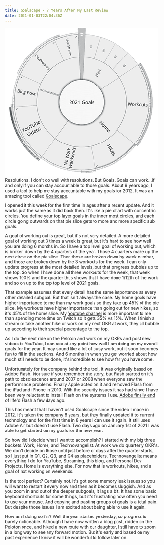 ```yaml
---
title: Goalscape - 7 Years After My Last Review
date: 2021-01-03T22:04:36Z
---
```

![pic](../images/2021-goals.png)
Resolutions. I don't do well with resolutions. But Goals. Goals can work...if and only if you can stay accountable to those goals. About 9 years ago, I used a tool to help me stay accountable with my goals for 2012. It was an amazing tool called [Goalscape](http://www.goalscape.com). 

I opened it this week for the first time in ages after a recent update. And it works just the same as it did back then. It's like a pie chart with concentric circles. You define your top layer goals in the inner most circles, and each circle going outwards on that pie slice gets to more and more specific sub goals. 

A goal of working out is great, but it's not very detailed. A more detailed goal of working out 3 times a week is great, but it's hard to see how well you are doing 6 months in. So I have a top level goal of working out, which is broken down by the 4 quarters of the year. Those 4 quarters make up the next circle on the pie slice. Then those are broken down by week number, and those are broken down by the 3 workouts for the week. I can only update progress at the most detailed levels, but that progress bubbles up to the top. So when I have done all three workouts for the week, that week shows 100% and the quarter thus shows that I have done 1/12th of the work and so on up to the top top level of 2021 goals. 

That example assumes that every detail has the same importance as every other detailed subgoal. But that isn't always the case. My home goals have higher importance to me than my work goals so they take up 45% of the pie slice. My workouts have higher importance than going out for new hikes, so it's 45% of the home slice. My [Youtube channel](https://www.youtube.com/technovangelist) is more important to me than spending more time on Twitch so it gets 35% vs 15%. When I finish a stream or take another hike or work on my next OKR at work, they all bubble up according to their special percentage to the top.

As I do the next ride on the Peloton and work on my OKRs and post new videos to YouTube, I can see at any point how well I am doing on my overall goals for the year. It may sound like a lot of busy work, but it soon becomes fun to fill in the sections. And 6 months in when you get worried about how much still needs to be done, it's incredible to see how far you have come. 

Unfortunately for the company behind the tool, it was originally based on Adobe Flash. Not sure if you remember the story, but Flash started on it's path to obsolescence around 2007 or 2008 when everyone saw the performance problems. Finally Apple acted on it and removed Flash from the iPad and iPhone in 2010. With the security issues it has had since I have been very reluctant to install Flash on the systems I use. [Adobe finally end of life'd Flash a few days ago](https://www.adobe.com/products/flashplayer/end-of-life.html).

This has meant that I haven't used Goalscape since the video I made in 2012. It's taken the company 8 years, but they finally updated it to current technology and for the first time in 8 years I can use it again. It still uses Adobe Air but doesn't use Flash. Two days ago on January 1st of 2021 I was able to get started on my goals for the new year. 

So how did I decide what I want to accomplish? I started with my big three buckets: Work, Home, and Technovangelist. At work we do quarterly OKR's. We don't decide on those until just before or days after the quarter starts, so I just put in Q1, Q2, Q3, and Q4 as placeholders. Technovangelist means everything I do for YouTube, Streaming, this blog, and Personal Dev Projects. Home is everything else. For now that is workouts, hikes, and a goal of not working on weekends. 

Is the tool perfect? Certainly not. It's got some memory leak issues so you will want to restart it every now and then as it becomes sluggish. And as you zoom in and out of the deeper subgoals, it lags a bit. It has some basic keyboard shortcuts for some things, but it's frustrating how often you need to use your mouse. And copying and pasting groups of goals is a total pain. But despite those issues I am excited about being able to use it again. 

How am I doing so far? Well the year started yesterday, so progress is barely noticeable. Although I have now written a blog post, ridden on the Peloton once, and hiked a new route with our daughter, I still have to zoom in a long way to see any forward motion. But it's early and based on my past experience I know it will be wonderful to follow later on. 


